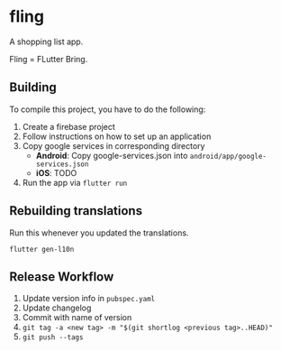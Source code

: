 # fling

A shopping list app.

Fling = FLutter Bring.

## Building

To compile this project, you have to do the following:

1. Create a firebase project
2. Follow instructions on how to set up an application
3. Copy google services in corresponding directory
    * **Android**: Copy google-services.json into `android/app/google-services.json`
    * **iOS**: TODO
4. Run the app via `flutter run`

## Rebuilding translations

Run this whenever you updated the translations.

```
flutter gen-l10n
```

## Release Workflow

1. Update version info in `pubspec.yaml`
2. Update changelog
3. Commit with name of version
4. `git tag -a <new tag> -m "$(git shortlog <previous tag>..HEAD)"`
5. `git push --tags`